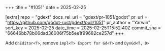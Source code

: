 +++
title = "#1051"
date = 2025-02-25

[extra]
repo = "gdext"
docs_rel_url = "gdext/pr-1051/godot"
pr_url = "https://github.com/godot-rust/gdext/pull/1051"
pr_author = "Yarwin"
sort_key = 2025-02-25
date_time = 2025-02-25T15:52:40Z
commit_sha = "66646bb78b06dad36006f75b5ee1f99682ce257d"
+++

Add `OnEditor<T>`, remove `impl<T> Export for Gd<T>` and `DynGd<T, D>`
